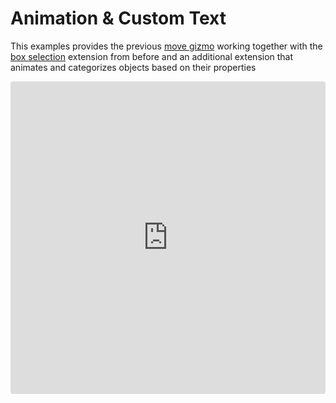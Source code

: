 # Animation & Custom Text
This examples provides the previous [move gizmo](/viewer/object-manipulation-example.md) working together with the [box selection](/viewer/box-selection-example.md) extension from before and an additional extension that animates and categorizes objects based on their properties

<iframe src="https://codesandbox.io/embed/8vpdpr?view=Editor+%2B+Preview&module=%2Fsrc%2Findex.ts&hidenavigation=1"
     style="width:100%; height: 500px; border:0; border-radius: 4px; overflow:hidden;"
     title="Categorize"
     allow="accelerometer; ambient-light-sensor; camera; encrypted-media; geolocation; gyroscope; hid; microphone; midi; payment; usb; vr; xr-spatial-tracking"
     sandbox="allow-forms allow-modals allow-popups allow-presentation allow-same-origin allow-scripts"
></iframe>
